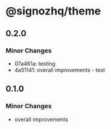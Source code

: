 # @signozhq/theme

## 0.2.0

### Minor Changes

- 07a461a: testing
- 4a51141: overall improvements - test

## 0.1.0

### Minor Changes

- overall improvements

